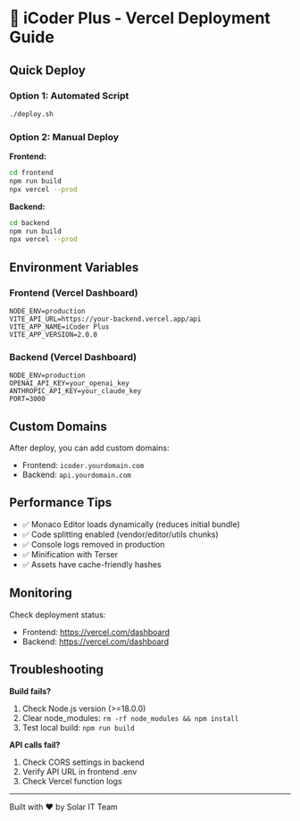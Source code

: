# 🚀 iCoder Plus - Vercel Deployment Guide

## Quick Deploy

### Option 1: Automated Script
```bash
./deploy.sh
```

### Option 2: Manual Deploy

**Frontend:**
```bash
cd frontend
npm run build
npx vercel --prod
```

**Backend:** 
```bash
cd backend
npm run build
npx vercel --prod
```

## Environment Variables

### Frontend (Vercel Dashboard)
```
NODE_ENV=production
VITE_API_URL=https://your-backend.vercel.app/api
VITE_APP_NAME=iCoder Plus
VITE_APP_VERSION=2.0.0
```

### Backend (Vercel Dashboard)
```
NODE_ENV=production
OPENAI_API_KEY=your_openai_key
ANTHROPIC_API_KEY=your_claude_key
PORT=3000
```

## Custom Domains

After deploy, you can add custom domains:
- Frontend: `icoder.yourdomain.com`
- Backend: `api.yourdomain.com`

## Performance Tips

- ✅ Monaco Editor loads dynamically (reduces initial bundle)
- ✅ Code splitting enabled (vendor/editor/utils chunks)
- ✅ Console logs removed in production
- ✅ Minification with Terser
- ✅ Assets have cache-friendly hashes

## Monitoring

Check deployment status:
- Frontend: https://vercel.com/dashboard
- Backend: https://vercel.com/dashboard

## Troubleshooting

**Build fails?**
1. Check Node.js version (>=18.0.0)
2. Clear node_modules: `rm -rf node_modules && npm install`
3. Test local build: `npm run build`

**API calls fail?**
1. Check CORS settings in backend
2. Verify API URL in frontend .env
3. Check Vercel function logs

---

Built with ❤️ by Solar IT Team

